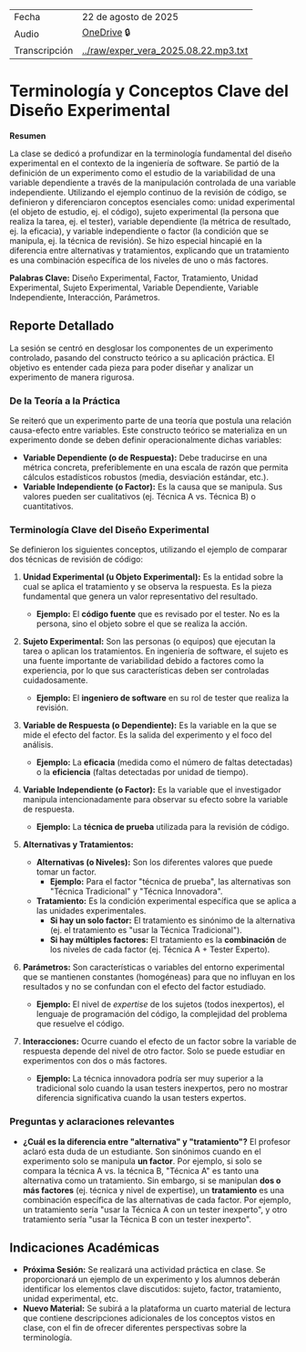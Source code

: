 |               |                                                                                                                                                                                                                                                                                                                                                                                                                                                              |
| ------------- | ------------------------------------------------------------------------------------------------------------------------------------------------------------------------------------------------------------------------------------------------------------------------------------------------------------------------------------------------------------------------------------------------------------------------------------------------------------ |
| Fecha         | 22 de agosto de 2025                                                                                                                                                                                                                                                                                                                                                                                                                                         |
| Audio         | [OneDrive](https://alumnosuady-my.sharepoint.com/personal/a19203594_alumnos_uady_mx/_layouts/15/stream.aspx?id=%2Fpersonal%2Fa19203594%5Falumnos%5Fuady%5Fmx%2FDocuments%2FSemestres%2FSemestre%20VII%2FExperimentaci%C3%B3n%20en%20Ingenier%C3%ADa%20de%20Software%2FClases%2FGrabaciones%2Fexper%5Fvera%5F2025%2E08%2E22%2Em4a&referrer=StreamWebApp%2EWeb&referrerScenario=AddressBarCopied%2Eview%2E6171a1d5%2D58cd%2D4ea9%2D81bb%2D0a7443662bbe) :lock: |
| Transcripción | [../raw/exper_vera_2025.08.22.mp3.txt](../raw/exper_vera_2025.08.22.mp3.txt)                                                                                                                                                                                                                                                                                                                                                                                 |

# Terminología y Conceptos Clave del Diseño Experimental

**Resumen**

La clase se dedicó a profundizar en la terminología fundamental del diseño experimental en el contexto de la ingeniería de software. Se partió de la definición de un experimento como el estudio de la variabilidad de una variable dependiente a través de la manipulación controlada de una variable independiente. Utilizando el ejemplo continuo de la revisión de código, se definieron y diferenciaron conceptos esenciales como: unidad experimental (el objeto de estudio, ej. el código), sujeto experimental (la persona que realiza la tarea, ej. el tester), variable dependiente (la métrica de resultado, ej. la eficacia), y variable independiente o factor (la condición que se manipula, ej. la técnica de revisión). Se hizo especial hincapié en la diferencia entre alternativas y tratamientos, explicando que un tratamiento es una combinación específica de los niveles de uno o más factores.

**Palabras Clave:**
Diseño Experimental, Factor, Tratamiento, Unidad Experimental, Sujeto Experimental, Variable Dependiente, Variable Independiente, Interacción, Parámetros.

## Reporte Detallado

La sesión se centró en desglosar los componentes de un experimento controlado, pasando del constructo teórico a su aplicación práctica. El objetivo es entender cada pieza para poder diseñar y analizar un experimento de manera rigurosa.

### De la Teoría a la Práctica

Se reiteró que un experimento parte de una teoría que postula una relación causa-efecto entre variables. Este constructo teórico se materializa en un experimento donde se deben definir operacionalmente dichas variables:

- **Variable Dependiente (o de Respuesta):** Debe traducirse en una métrica concreta, preferiblemente en una escala de razón que permita cálculos estadísticos robustos (media, desviación estándar, etc.).
- **Variable Independiente (o Factor):** Es la causa que se manipula. Sus valores pueden ser cualitativos (ej. Técnica A vs. Técnica B) o cuantitativos.

### Terminología Clave del Diseño Experimental

Se definieron los siguientes conceptos, utilizando el ejemplo de comparar dos técnicas de revisión de código:

1.  **Unidad Experimental (u Objeto Experimental):** Es la entidad sobre la cual se aplica el tratamiento y se observa la respuesta. Es la pieza fundamental que genera un valor representativo del resultado.

    - **Ejemplo:** El **código fuente** que es revisado por el tester. No es la persona, sino el objeto sobre el que se realiza la acción.

2.  **Sujeto Experimental:** Son las personas (o equipos) que ejecutan la tarea o aplican los tratamientos. En ingeniería de software, el sujeto es una fuente importante de variabilidad debido a factores como la experiencia, por lo que sus características deben ser controladas cuidadosamente.

    - **Ejemplo:** El **ingeniero de software** en su rol de tester que realiza la revisión.

3.  **Variable de Respuesta (o Dependiente):** Es la variable en la que se mide el efecto del factor. Es la salida del experimento y el foco del análisis.

    - **Ejemplo:** La **eficacia** (medida como el número de faltas detectadas) o la **eficiencia** (faltas detectadas por unidad de tiempo).

4.  **Variable Independiente (o Factor):** Es la variable que el investigador manipula intencionadamente para observar su efecto sobre la variable de respuesta.

    - **Ejemplo:** La **técnica de prueba** utilizada para la revisión de código.

5.  **Alternativas y Tratamientos:**

    - **Alternativas (o Niveles):** Son los diferentes valores que puede tomar un factor.
      - **Ejemplo:** Para el factor "técnica de prueba", las alternativas son "Técnica Tradicional" y "Técnica Innovadora".
    - **Tratamiento:** Es la condición experimental específica que se aplica a las unidades experimentales.
      - **Si hay un solo factor:** El tratamiento es sinónimo de la alternativa (ej. el tratamiento es "usar la Técnica Tradicional").
      - **Si hay múltiples factores:** El tratamiento es la **combinación** de los niveles de cada factor (ej. Técnica A + Tester Experto).

6.  **Parámetros:** Son características o variables del entorno experimental que se mantienen constantes (homogéneas) para que no influyan en los resultados y no se confundan con el efecto del factor estudiado.

    - **Ejemplo:** El nivel de _expertise_ de los sujetos (todos inexpertos), el lenguaje de programación del código, la complejidad del problema que resuelve el código.

7.  **Interacciones:** Ocurre cuando el efecto de un factor sobre la variable de respuesta depende del nivel de otro factor. Solo se puede estudiar en experimentos con dos o más factores.
    - **Ejemplo:** La técnica innovadora podría ser muy superior a la tradicional solo cuando la usan testers inexpertos, pero no mostrar diferencia significativa cuando la usan testers expertos.

### Preguntas y aclaraciones relevantes

- **¿Cuál es la diferencia entre "alternativa" y "tratamiento"?**
  El profesor aclaró esta duda de un estudiante. Son sinónimos cuando en el experimento solo se manipula **un factor**. Por ejemplo, si solo se compara la técnica A vs. la técnica B, "Técnica A" es tanto una alternativa como un tratamiento. Sin embargo, si se manipulan **dos o más factores** (ej. técnica y nivel de expertise), un **tratamiento** es una combinación específica de las alternativas de cada factor. Por ejemplo, un tratamiento sería "usar la Técnica A con un tester inexperto", y otro tratamiento sería "usar la Técnica B con un tester inexperto".

## Indicaciones Académicas

- **Próxima Sesión:** Se realizará una actividad práctica en clase. Se proporcionará un ejemplo de un experimento y los alumnos deberán identificar los elementos clave discutidos: sujeto, factor, tratamiento, unidad experimental, etc.
- **Nuevo Material:** Se subirá a la plataforma un cuarto material de lectura que contiene descripciones adicionales de los conceptos vistos en clase, con el fin de ofrecer diferentes perspectivas sobre la terminología.

